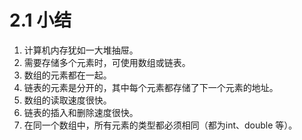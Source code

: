 # 2.1 小结

1. 计算机内存犹如一大堆抽屉。
2. 需要存储多个元素时，可使用数组或链表。
3. 数组的元素都在一起。
4. 链表的元素是分开的，其中每个元素都存储了下一个元素的地址。
5. 数组的读取速度很快。
6. 链表的插入和删除速度很快。
7. 在同一个数组中，所有元素的类型都必须相同（都为int、double 等）。

<CommentService/>
